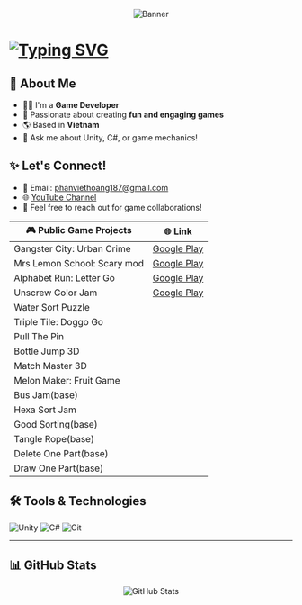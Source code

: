 <p align="center">
  <img src="https://via.placeholder.com/1200x300.png?text=Welcome+to+my+GitHub" alt="Banner">
</p>

 <h1 align="left">
    <a href="https://git.io/typing-svg"><img src="https://readme-typing-svg.herokuapp.com?font=Fira+Code&pause=1000&random=false&width=435&lines=Hello!;I'm+Hoangpv;aka+lus187" alt="Typing SVG" /></a>
</h1>

## 🌟 About Me
- 🧑‍💻 I'm a **Game Developer**
- 🎨 Passionate about creating **fun and engaging games**
- 🌎 Based in **Vietnam**
- 💬 Ask me about Unity, C#, or game mechanics!

## ✨ Let's Connect!
- 📧 Email: [phanviethoang187@gmail.com](mailto:phanviethoang187@gmail.com)
- 🌐 [YouTube Channel](https://www.youtube.com/@viethoangphan3575)
- 💬 Feel free to reach out for game collaborations!

<!--
📝 **Here's my CVs** <br />
You can see my resume or download from the link below: <br />
<a href="" download="">MyCV-VN.pdf (Vietnamese)</a> <br />
<a href="" download="">MyCV-ENG.pdf (English)</a> <br />
-->

 | 🎮 **Public Game Projects** | 🌐 **Link** |
|----------------------------|-------------------------|
| Gangster City: Urban Crime | [Google Play](https://play.google.com/store/apps/details?id=negaxy.gangster.city.urban.crime&hl=en_US&gl=US) |
| Mrs Lemon School: Scary mod | [Google Play](https://play.google.com/store/apps/details?id=ngx.mrs.lemon.school.scary.mod&hl=en_US&gl=US) |
| Alphabet Run: Letter Go     | [Google Play](https://play.google.com/store/apps/details?id=negaxy.alphabet.run.abc.letter.go&hl=vi&gl=US) |
| Unscrew Color Jam          | [Google Play](https://play.google.com/store/apps/details?id=com.sg.screw.nuts.bolts.unscrew.color.jam.puzzle&hl=en) |
|Water Sort Puzzle||
|Triple Tile: Doggo Go||
|Pull The Pin||
|Bottle Jump 3D||
|Match Master 3D||
|Melon Maker: Fruit Game||
|Bus Jam(base)||
|Hexa Sort Jam||
|Good Sorting(base)||
|Tangle Rope(base)||
|Delete One Part(base)||
|Draw One Part(base)||

## 🛠️ Tools & Technologies
![Unity](https://img.shields.io/badge/Unity-100000?style=for-the-badge&logo=unity&logoColor=white)
![C#](https://img.shields.io/badge/C%23-239120?style=for-the-badge&logo=c-sharp&logoColor=white)
![Git](https://img.shields.io/badge/GIT-E44C30?style=for-the-badge&logo=git&logoColor=white)
****

## 📊 GitHub Stats
<p align="center">
  <img src="https://github-readme-stats.vercel.app/api?username=hoangpv2k&show_icons=true&theme=radical" alt="GitHub Stats">
</p>

 
